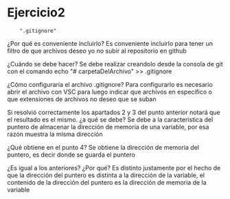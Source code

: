 # Ejercicio2

        ".gitignore"
¿Por qué es conveniente incluirlo? 
Es conveniente incluirlo para tener un filtro de que archivos deseo yo no subir al repositorio en github

¿Cuándo se debe hacer?
Se debe realizar creandolo desde la consola de git con el comando echo "# carpetaDelArchivo" >> .gitignore

¿Cómo configuraría el archivo .gitignore?
Para configurarlo es necesario abrir el archivo con VSC para luego indicar que archivos en específico o que extensiones de archivos no deseo que se suban



Si resolvió correctamente los apartados 2 y 3 del punto anterior notará 
que el resultado es el mismo. 
¿a qué se debe?
    Se debe a la caracteristica del puntero de almacenar la dirección de memoria de una variable, por esa razón muestra la misma dirección

¿Qué obtiene en el punto 4? 
    Se obtiene la dirección de memoria del puntero, es decir donde se guarda el puntero

¿Es igual a los anteriores? ¿Por qué?
    Es distinto justamente por el hecho de que la dirección del puntero es distinta a la dirección de la variable, el contenido de la dirección del puntero
    es la dirección de memoria de la variable